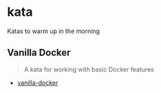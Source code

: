 # kata
Katas to warm up in the morning

## Vanilla Docker
> A kata for working with basic Docker features
 - [vanilla-docker](../../../vanilla-docker/instructions.md)
